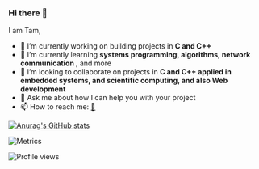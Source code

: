 ### Hi there 👋

I am Tam,

- 🔭 I’m currently working on building projects in <b> C and C++ </b>
- 🌱 I’m currently learning <b> systems programming, algorithms, network communication </b>, and more
- 👯 I’m looking to collaborate on projects in <b>C and C++ applied in embedded systems, and scientific computing, and also Web development</b>
- 💬 Ask me about how I can help you with your project
- 📫 How to reach me: [📧](mailto:tamworku2@gmail.com) 


[![Anurag's GitHub stats](https://github-readme-stats.vercel.app/api?username=tamlem)](https://github.com/anuraghazra/github-readme-stats)

![Metrics](https://metrics.lecoq.io/tamlem?template=classic&base.indepth=false&base.hireable=false&config.timezone=Europe%2FBerlin)

![Profile views](https://gpvc.arturio.dev/tamlem)
